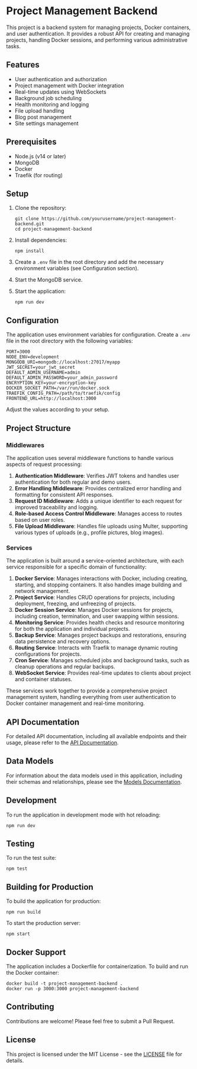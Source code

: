 # Project Management Backend

This project is a backend system for managing projects, Docker containers, and user authentication. It provides a robust API for creating and managing projects, handling Docker sessions, and performing various administrative tasks.

## Features

- User authentication and authorization
- Project management with Docker integration
- Real-time updates using WebSockets
- Background job scheduling
- Health monitoring and logging
- File upload handling
- Blog post management
- Site settings management

## Prerequisites

- Node.js (v14 or later)
- MongoDB
- Docker
- Traefik (for routing)

## Setup

1. Clone the repository:
   ```
   git clone https://github.com/yourusername/project-management-backend.git
   cd project-management-backend
   ```

2. Install dependencies:
   ```
   npm install
   ```

3. Create a `.env` file in the root directory and add the necessary environment variables (see Configuration section).

4. Start the MongoDB service.

5. Start the application:
   ```
   npm run dev
   ```

## Configuration

The application uses environment variables for configuration. Create a `.env` file in the root directory with the following variables:

```
PORT=3000
NODE_ENV=development
MONGODB_URI=mongodb://localhost:27017/myapp
JWT_SECRET=your_jwt_secret
DEFAULT_ADMIN_USERNAME=admin
DEFAULT_ADMIN_PASSWORD=your_admin_password
ENCRYPTION_KEY=your-encryption-key
DOCKER_SOCKET_PATH=/var/run/docker.sock
TRAEFIK_CONFIG_PATH=/path/to/traefik/config
FRONTEND_URL=http://localhost:3000
```

Adjust the values according to your setup.

## Project Structure

### Middlewares

The application uses several middleware functions to handle various aspects of request processing:

1. **Authentication Middleware**: Verifies JWT tokens and handles user authentication for both regular and demo users.
2. **Error Handling Middleware**: Provides centralized error handling and formatting for consistent API responses.
3. **Request ID Middleware**: Adds a unique identifier to each request for improved traceability and logging.
4. **Role-based Access Control Middleware**: Manages access to routes based on user roles.
5. **File Upload Middleware**: Handles file uploads using Multer, supporting various types of uploads (e.g., profile pictures, blog images).

### Services

The application is built around a service-oriented architecture, with each service responsible for a specific domain of functionality:

1. **Docker Service**: Manages interactions with Docker, including creating, starting, and stopping containers. It also handles image building and network management.
2. **Project Service**: Handles CRUD operations for projects, including deployment, freezing, and unfreezing of projects.
3. **Docker Session Service**: Manages Docker sessions for projects, including creation, termination, and user swapping within sessions.
4. **Monitoring Service**: Provides health checks and resource monitoring for both the application and individual projects.
5. **Backup Service**: Manages project backups and restorations, ensuring data persistence and recovery options.
6. **Routing Service**: Interacts with Traefik to manage dynamic routing configurations for projects.
7. **Cron Service**: Manages scheduled jobs and background tasks, such as cleanup operations and regular backups.
8. **WebSocket Service**: Provides real-time updates to clients about project and container statuses.

These services work together to provide a comprehensive project management system, handling everything from user authentication to Docker container management and real-time monitoring.

## API Documentation

For detailed API documentation, including all available endpoints and their usage, please refer to the [API Documentation](./API_DOCUMENTATION.md).

## Data Models

For information about the data models used in this application, including their schemas and relationships, please see the [Models Documentation](./MODELS_DOCUMENTATION.md).

## Development

To run the application in development mode with hot reloading:

```
npm run dev
```

## Testing

To run the test suite:

```
npm test
```

## Building for Production

To build the application for production:

```
npm run build
```

To start the production server:

```
npm start
```

## Docker Support

The application includes a Dockerfile for containerization. To build and run the Docker container:

```
docker build -t project-management-backend .
docker run -p 3000:3000 project-management-backend
```

## Contributing

Contributions are welcome! Please feel free to submit a Pull Request.

## License

This project is licensed under the MIT License - see the [LICENSE](LICENSE) file for details.